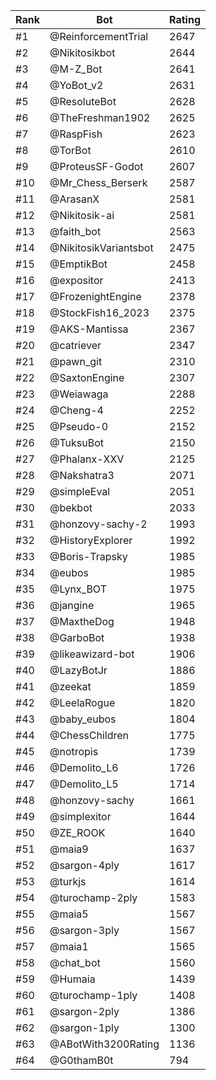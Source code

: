 Rank|Bot|Rating
---|---|---
#1|@ReinforcementTrial|2647
#2|@Nikitosikbot|2644
#3|@M-Z_Bot|2641
#4|@YoBot_v2|2631
#5|@ResoluteBot|2628
#6|@TheFreshman1902|2625
#7|@RaspFish|2623
#8|@TorBot|2610
#9|@ProteusSF-Godot|2607
#10|@Mr_Chess_Berserk|2587
#11|@ArasanX|2581
#12|@Nikitosik-ai|2581
#13|@faith_bot|2563
#14|@NikitosikVariantsbot|2475
#15|@EmptikBot|2458
#16|@expositor|2413
#17|@FrozenightEngine|2378
#18|@StockFish16_2023|2375
#19|@AKS-Mantissa|2367
#20|@catriever|2347
#21|@pawn_git|2310
#22|@SaxtonEngine|2307
#23|@Weiawaga|2288
#24|@Cheng-4|2252
#25|@Pseudo-0|2152
#26|@TuksuBot|2150
#27|@Phalanx-XXV|2125
#28|@Nakshatra3|2071
#29|@simpleEval|2051
#30|@bekbot|2033
#31|@honzovy-sachy-2|1993
#32|@HistoryExplorer|1992
#33|@Boris-Trapsky|1985
#34|@eubos|1985
#35|@Lynx_BOT|1975
#36|@jangine|1965
#37|@MaxtheDog|1948
#38|@GarboBot|1938
#39|@likeawizard-bot|1906
#40|@LazyBotJr|1886
#41|@zeekat|1859
#42|@LeelaRogue|1820
#43|@baby_eubos|1804
#44|@ChessChildren|1775
#45|@notropis|1739
#46|@Demolito_L6|1726
#47|@Demolito_L5|1714
#48|@honzovy-sachy|1661
#49|@simplexitor|1644
#50|@ZE_ROOK|1640
#51|@maia9|1637
#52|@sargon-4ply|1617
#53|@turkjs|1614
#54|@turochamp-2ply|1583
#55|@maia5|1567
#56|@sargon-3ply|1567
#57|@maia1|1565
#58|@chat_bot|1560
#59|@Humaia|1439
#60|@turochamp-1ply|1408
#61|@sargon-2ply|1386
#62|@sargon-1ply|1300
#63|@ABotWith3200Rating|1136
#64|@G0thamB0t|794
